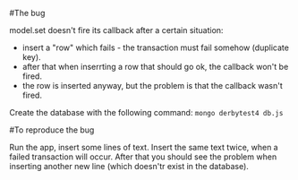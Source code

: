 #The bug

model.set doesn't fire its callback after a certain situation:
- insert a "row" which fails - the transaction must fail somehow (duplicate key).
- after that when inserrting a row that should go ok, the callback won't be fired.
- the row is inserted anyway, but the problem is that the callback wasn't fired.

Create the database with the following command:
`mongo derbytest4 db.js`

#To reproduce the bug

Run the app, insert some lines of text. Insert the same text twice, when a failed transaction will occur. After that you should see the problem when inserting another new line (which doesn'tr exist in the database).
